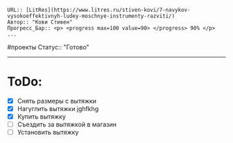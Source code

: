 ```
URL:: [LitRes](https://www.litres.ru/stiven-kovi/7-navykov-vysokoeffektivnyh-ludey-moschnye-instrumenty-razviti/)
Автор:: "Кови Стивен"
Прогресс_Бар:: <p> <progress max=100 value=90> </progress> 90% </p>
...

```
#проекты
Статус:: "Готово"

---
# ToDo:
- [x] Снять размеры с вытяжки
- [x] Нагуглить вытяжки
	jghfkhg
- [x] Купить вытяжку
- [ ] Съездить за вытяжкой в магазин
- [ ] Установить вытяжку
```